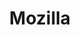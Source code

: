 ---
blog: https://blog.mozilla.org/
facebook: https://www.facebook.com/mozilla
github: mozilla
guide: https://mozilla.ninja/mlogo
logohandle: mozilla
sort: mozilla
title: Mozilla
twitter: mozilla
website: https://www.mozilla.org/
wikipedia: https://en.wikipedia.org/wiki/Mozilla
---